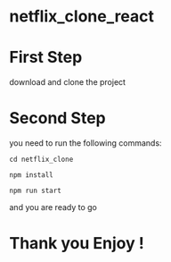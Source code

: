 # netflix_clone_react

# First Step

download and clone the project

# Second Step

you need to run the following commands:

    cd netflix_clone

    npm install

    npm run start

and you are ready to go

# Thank you Enjoy !
